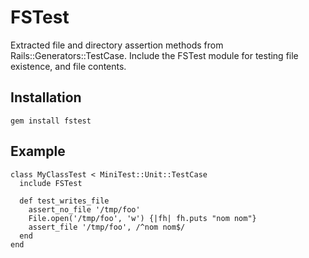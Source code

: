 # FSTest

Extracted file and directory assertion methods from
Rails::Generators::TestCase. Include the FSTest module for testing file
existence, and file contents.

## Installation

    gem install fstest

## Example

    class MyClassTest < MiniTest::Unit::TestCase
      include FSTest

      def test_writes_file
        assert_no_file '/tmp/foo'
        File.open('/tmp/foo', 'w') {|fh| fh.puts "nom nom"}
        assert_file '/tmp/foo', /^nom nom$/
      end
    end
